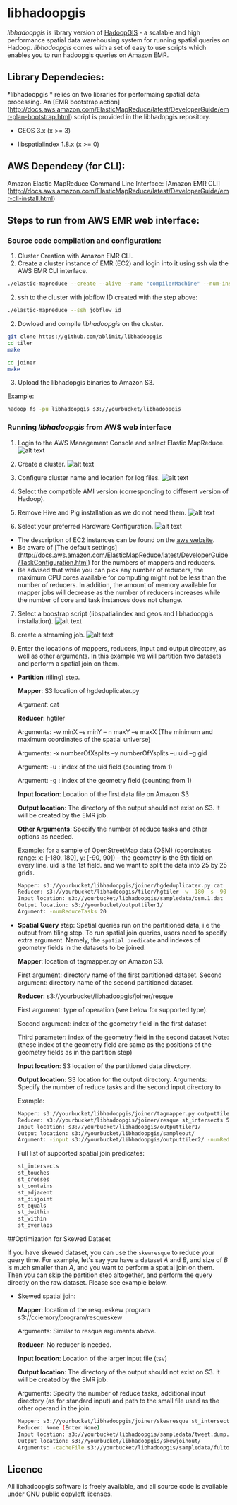 # libhadoopgis
*libhadoopgis* is library version of [HadoopGIS](https://github.com/Hadoop-GIS/Hadoop-GIS) - a 
scalable and high performance spatial data warehousing system for running spatial queries on 
Hadoop. *libhadoopgis* comes with a set of easy to use scripts which enables you to run 
hadoopgis queries on Amazon EMR.

## Library Dependecies:
*libhadoopgis * relies on two libraries for performaing spatial data processing. An [EMR bootstrap action] (http://docs.aws.amazon.com/ElasticMapReduce/latest/DeveloperGuide/emr-plan-bootstrap.html) script is provided in the libhadopgis repository.

- GEOS 3.x (x >= 3)

- libspatialindex 1.8.x (x >= 0)

## AWS Dependecy (for CLI):
Amazon Elastic MapReduce Command Line Interface: [Amazon EMR CLI] (http://docs.aws.amazon.com/ElasticMapReduce/latest/DeveloperGuide/emr-cli-install.html)

## Steps to run from AWS EMR web interface:

### Source code compilation and configuration:

1. Cluster Creation with Amazon EMR CLI.
  1. Create a cluster instance of EMR (EC2) and login into it using ssh via the AWS EMR CLI interface.

  ```bash 
  ./elastic-mapreduce --create --alive --name "compilerMachine" --num-instances=1 --master-instance-type=m1.medium
  ```

  2. ssh to the cluster with jobflow ID created with the step above:

  ```bash
  ./elastic-mapreduce --ssh jobflow_id
  ```


2. Dowload and compile *libhadoopgis* on the cluster.

  ```bash
  git clone https://github.com/ablimit/libhadoopgis
  cd tiler
  make

  cd joiner
  make
  ```

3. Upload the libhadopgis binaries to Amazon S3.
  
  Example:
  ```bash
  hadoop fs -pu libhadoopgis s3://yourbucket/libhadoopgis
  ```


### Running *libhadoopgis* from AWS web interface
1. Login to the AWS Management Console and select Elastic MapReduce.
![alt text](https://github.com/ablimit/libhadoopgis/raw/master/documentation/images/1.png "Select EMR")

2. Create a cluster.
![alt text](https://github.com/ablimit/libhadoopgis/raw/master/documentation/images/2.png "Create a cluster")

3. Configure cluster name and location for log files.
![alt text](https://github.com/ablimit/libhadoopgis/raw/master/documentation/images/3.png "configure cluster")

4. Select the compatible AMI version (corresponding to different version of Hadoop).

5. Remove Hive and Pig installation as we do not need them.
![alt text](https://github.com/ablimit/libhadoopgis/raw/master/documentation/images/5.png "remove hive and pig")

6. Select your preferred Hardware Configuration.
![alt text](https://github.com/ablimit/libhadoopgis/raw/master/documentation/images/6.png "configure hardware")
  * The description of EC2 instances can be found on the [aws website](http://aws.amazon.com/ec2/instance-types/instance-details/).
  * Be aware of [The default settings] (http://docs.aws.amazon.com/ElasticMapReduce/latest/DeveloperGuide/TaskConfiguration.html) for the numbers of mappers and reducers.  
  * Be advised that while you can pick any number of reducers, the maximum CPU cores available for computing might not be less than the number of reducers. In addition, the amount of memory available for mapper jobs will decrease as the number of reducers increases while the number of core and task instances does not change.


7. Select a boostrap script (libspatialindex and geos and libhadoopgis installation).
![alt text](https://github.com/ablimit/libhadoopgis/raw/master/documentation/images/7.png "bootstrap")

8. create a streaming job.
![alt text](https://github.com/ablimit/libhadoopgis/raw/master/documentation/images/8.png "streaming")

9. Enter the locations of mappers, reducers, input and output directory, as well as other arguments. In this example we will partition two datasets and perform a spatial join on them.
  * **Partition** (tiling) step.

    **Mapper**: S3 location of hgdeduplicater.py
    
    _Argument_: cat
   
    **Reducer**: hgtiler
    
    Arguments: -w minX –s minY – n maxY –e maxX (The minimum and maximum coordinates of the spatial universe)
    
    Arguments: -x numberOfXsplits –y numberOfYsplits –u uid –g gid
    
    Argument: -u : index of the uid field (counting from 1)
    
    Argument: -g : index of the geometry field (counting from 1)
   
    **Input location**: Location of the first data file on Amazon S3
   
    **Output location**: The directory of the output should not exist on S3. It will be created by the EMR job.
   
    **Other Arguments**: Specify the number of reduce tasks and other options as needed.
  
    Example: for a sample of OpenStreetMap data (OSM) (coordinates range: x: [-180, 180], y: [-90, 90]) – the geometry is the 5th field on every line. uid is the 1st field. and we want to split the data into 25 by 25 grids.
   
    ```bash
    Mapper: s3://yourbucket/libhadoopgis/joiner/hgdeduplicater.py cat 
    Reducer: s3://yourbucket/libhadoopgis/tiler/hgtiler -w -180 -s -90 -n 90 -e 180 -x 25 -y 25 -u 1 -g 5
    Input location: s3://yourbucket/libhadoopgis/sampledata/osm.1.dat
    Output location: s3://yourbucket/outputtiler1/
    Argument: -numReduceTasks 20
    ```

  * **Spatial Query** step:
    Spatial queries run on the partitioned data, i.e the output from tiling step. To run spatial join queries, 
    users need to specify extra argument. Namely, the `spatial predicate` and indexes of geometry fields in 
    the datasets to be joined.
    
     **Mapper**: location of tagmapper.py on Amazon S3.
     
      First argument: directory name of the first partitioned dataset.
      Second argument: directory name of the second partitioned dataset.
    
     **Reducer**: s3://yourbucket/libhadoopgis/joiner/resque
      
      First argument: type of operation (see below for supported type).
    
      Second argument: index of the geometry field in the first dataset
    
      Third parameter: index of the geometry field in the second dataset
      Note: (these index of the geometry field are same as the positions of the geometry fields as in the partition step)
    
     **Input location**: S3 location of the partitioned data directory.
    
     **Output location**: S3 location for the output directory.
      Arguments: Specify the number of reduce tasks and the second input directory to


    Example:
    
    ```bash
    Mapper: s3://yourbucket/libhadoopgis/joiner/tagmapper.py outputtiler1 outputtiler2
    Reducer: s3://yourbucket/libhadoopgis/joiner/resque st_intersects 5 5
    Input location: s3://yourbucket/libhadoopgis/outputtiler1/
    Output location: s3://yourbucket/libhadoopgis/sampleout/
    Argument: -input s3://yourbucket/libhadoopgis/outputtiler2/ -numReduceTasks 10
    ```
    
    Full list of supported spatial join predicates:
    
    ```bash
    st_intersects
    st_touches
    st_crosses
    st_contains
    st_adjacent
    st_disjoint
    st_equals
    st_dwithin 
    st_within
    st_overlaps
    ```

##Optimization for Skewed Dataset

If you have skewed dataset, you can use the `skewresque` to reduce your query time. For example, let's say you have a dataset _A_ and _B_, and size of _B_ is much smaller than _A_, and you want to perform a spatial join on them. Then you can skip the partition step altogether, and perform the query directly on the raw dataset. Please see example below.

* Skewed spatial join:
   
  **Mapper**: location of the resqueskew program s3://cciemory/program/resqueskew
    
  Arguments: Similar to resque arguments above.
   
  **Reducer**: No reducer is needed.
   
  **Input location**: Location of the larger input file (tsv)
  
  **Output location**: The directory of the output should not exist on S3. It will be created by the EMR job.
   
  Arguments: Specify the number of reduce tasks, additional input directory (as for standard input) and path 
  to the small file used as the other operand in the join.
  ```bash
  Mapper: s3://yourbucket/libhadoopgis/joiner/skewresque st_intersects 2 1
  Reducer: None (Enter None)
  Input location: s3://yourbucket/libhadoopgis/sampledata/tweet.dump.tsv
  Output location: s3://yourbucket/libhadoopgis/skewjoinout/
  Arguments: -cacheFile s3://yourbucket/libhadoopgis/sampledata/fulton.tsv#hgskewinput -numReduceTasks 0
  ```


## Licence
All libhadoopgis software is freely available, and all source code 
is available under GNU public [copyleft](http://www.gnu.org/copyleft/ "copyleft") licenses.

